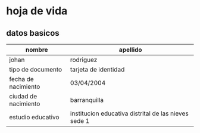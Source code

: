 # hoja de vida 

## datos basicos 

| nombre | apellido |
| --- | --- |
| johan | rodriguez |
| tipo de documento | tarjeta de identidad |
| fecha de nacimiento | 03/04/2004 |
| ciudad de nacimiento | barranquilla |
| estudio educativo | institucion educativa distrital de las nieves sede 1 |
